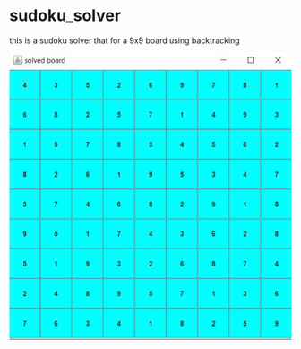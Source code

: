 # sudoku_solver
this is a sudoku solver that for a 9x9 board using backtracking 


![unsolved](/images/solved_sudoku.jpg)
